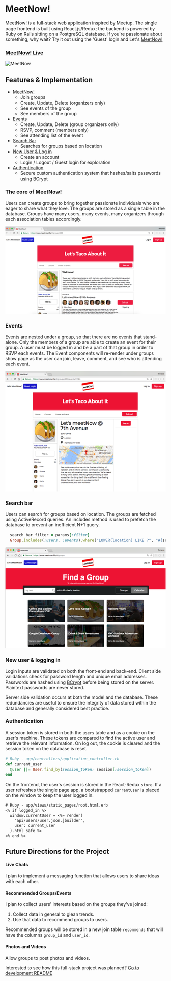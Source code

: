 # MeetNow!

MeetNow! is a full-stack web application inspired by Meetup. The single page frontend is built using React.js/Redux; the backend is powered by Ruby on Rails sitting on a PostgreSQL database. If you're passionate about something, why wait? Try it out using the 'Guest' login and Let's [MeetNow!](https://www.meetnow.life/)

### [MeetNow! Live](https://www.meetnow.life)
![MeetNow](/docs/pics/meetnow.gif)

## Features & Implementation

* [MeetNow!](#the-core-of-meetnow!)
  - Join groups
  - Create, Update, Delete (organizers only)
  - See events of the group
  - See members of the group
* [Events](#events)
  - Create, Update, Delete (group organizers only)
  - RSVP, comment (members only)
  - See attending list of the event
* [Search Bar](#search-bar)
  - Searches for groups based on location
* [New User & Log in](#new-user-&-logging-in)
  - Create an account
  - Login / Logout / Guest login for exploration
* [Authentication](#authentication)
  - Secure custom authentication system that hashes/salts passwords using BCrypt

### The core of MeetNow!
Users can create groups to bring together passionate individuals who are eager to share what they love.
The groups are stored as a single table in the database. Groups have many users, many events, many organizers through each association tables accordingly.

![MeetNow](/docs/pics/group.png)

### Events
Events are nested under a group, so that there are no events that stand-alone. Only the members of a group are able to create an event for their group.
A user must be logged in and be a part of that group in order to RSVP each events.
The Event components will re-render under groups show page as the user can join, leave, comment, and see who is attending each event.

![MeetNow](/docs/pics/event.png)

### Search bar
Users can search for groups based on location. The groups are fetched using ActiveRecord queries. An includes method is used to prefetch the database to prevent an inefficient N+1 query.

```ruby
  search_bar_filter = params[:filter]
  Group.includes(:users, :events).where("LOWER(location) LIKE ?", "#{search_bar_filter.downcase}%")
```

![MeetNow](/docs/pics/search.png)


### New user & logging in
Login inputs are validated on both the front-end and back-end. Client side validations check for password length and unique email addresses. Passwords are hashed using [BCrypt](https://en.wikipedia.org/wiki/Bcrypt) before being stored on the server. Plaintext passwords are never stored.

Server side validation occurs at both the model and the database. These redundancies are useful to ensure the integrity of data stored within the database and generally considered best practice.

### Authentication
A session token is stored in both the `users` table and as a cookie on the user's machine. These tokens are compared to find the active user and retrieve the relevant information. On log out, the cookie is cleared and the session token on the database is reset.
```ruby
# Ruby - app/controllers/application_controller.rb
def current_user
  @user ||= User.find_by(session_token: session[:session_token])
end
```

On the frontend, the user's session is stored in the React-Redux `store`. If a user refreshes the single page app, a bootstrapped `currentUser` is placed on the window to keep the user logged in.
```
# Ruby - app/views/static_pages/root.html.erb
<% if logged_in %>
  window.currentUser = <%= render(
    "api/users/user.json.jbuilder",
    user: current_user
  ).html_safe %>
<% end %>
```

## Future Directions for the Project

#### Live Chats
I plan to implement a messaging function that allows users to share ideas with each other.

#### Recommended Groups/Events
I plan to collect users' interests based on the groups they've joined:

1. Collect data in general to glean trends.
2. Use that data to recommend groups to users.

Recommended groups will be stored in a new join table `recommends` that will have the columns `group_id` and `user_id`.

#### Photos and Videos
Allow groups to post photos and videos.



Interested to see how this full-stack project was planned? [Go to development README](./docs)
